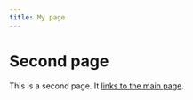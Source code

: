 ```yaml
---
title: My page
---
```


# Second page

This is a second page. It [links to the main page](index.html).
